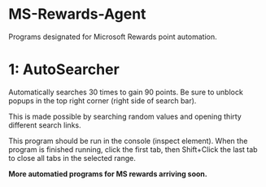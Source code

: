 # MS-Rewards-Agent
Programs designated for Microsoft Rewards point automation.

# 1: AutoSearcher

Automatically searches 30 times to gain 90 points. Be sure to unblock popups in the top right corner (right side of search bar).  

This is made possible by searching random values and opening thirty different search links.  

This program should be run in the console (inspect element). When the program is finished running, click the first tab, then Shift+Click the last tab to close all tabs in the selected range.

**More automatied programs for MS rewards arriving soon.**
